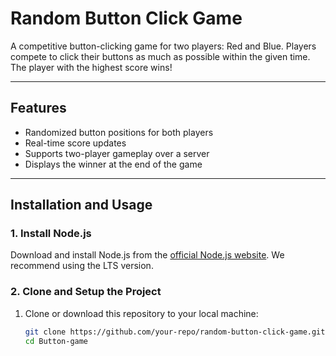 # Random Button Click Game

A competitive button-clicking game for two players: Red and Blue. Players compete to click their buttons as much as possible within the given time. The player with the highest score wins!

---

## Features
- Randomized button positions for both players
- Real-time score updates
- Supports two-player gameplay over a server
- Displays the winner at the end of the game

---

## Installation and Usage

### 1. Install Node.js
Download and install Node.js from the [official Node.js website](https://nodejs.org/). We recommend using the LTS version.

### 2. Clone and Setup the Project
1. Clone or download this repository to your local machine:
   ```bash
   git clone https://github.com/your-repo/random-button-click-game.git
   cd Button-game

